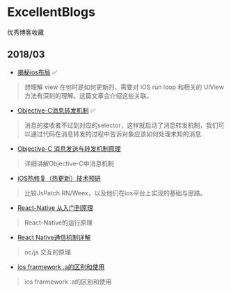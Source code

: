 # ExcellentBlogs
优秀博客收藏
## 2018/03
* [揭秘ios布局](http://mp.weixin.qq.com/s/ScbJCSpu8I4_jyZfUIe6fQ)  ✅
> 想理解 view 在何时是如何更新的，需要对 iOS run loop 和相关的 UIView 方法有深刻的理解。这篇文章会介绍这些关联。
* [Objective-C消息转发机制](https://mp.weixin.qq.com/s/xZx-kRzlAsyPvpx35YfqOQ)  ✅  
> 消息的接收者不过到对应的selector，这样就启动了消息转发机制，我们可以通过代码在消息转发的过程中告诉对象应该如何处理未知的消息.
* [Objective-C 消息发送与转发机制原理](http://yulingtianxia.com/blog/2016/06/15/Objective-C-Message-Sending-and-Forwarding/)
> 详细讲解Objective-C中消息机制
* [iOS热修复（热更新）技术预研](http://blog.csdn.net/Lotheve/article/details/53495073)  
> 比较JsPatch RN/Weex，以及他们在ios平台上实现的基础与思路。
* [React-Native 从入门到原理](http://www.cocoachina.com/ios/20160612/16654.html)
> React-Native的运行原理
* [React Native通信机制详解](http://blog.cnbang.net/tech/2698/)
> oc/js 交互的原理
* [ios frarmework .a的区别和使用](https://blog.csdn.net/Felicity294250051/article/details/51922205)
> ios frarmework .a的区别和使用

